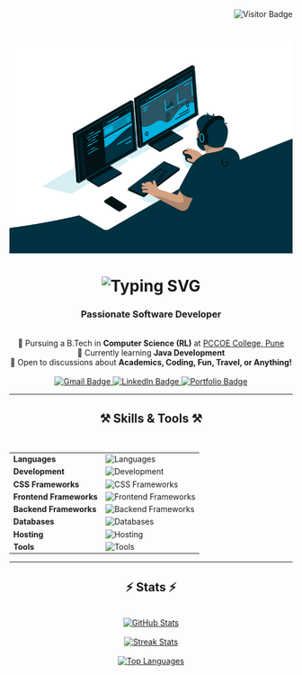 <div align="right">
    <img src="https://visitor-badge.laobi.icu/badge?page_id=/index.html" alt="Visitor Badge" />
</div>

<h1 align="center">
    <img src="SahilD_gif.gif" alt="Sahil writing code" /><br/><br/>
    <img src="https://readme-typing-svg.herokuapp.com?font=Fira+Code&size=30&duration=3000&pause=1500&center=true&vCenter=true&width=800&lines=Hi+There+%F0%9F%99%8B%E2%80%8D%E2%99%82%EF%B8%8F%2C+I+am+Sahil+Dhanwani" alt="Typing SVG" />
</h1>

<h3 align="center">Passionate Software Developer</h3>

<br/>

<div align="center">
    🌱 Pursuing a B.Tech in <strong>Computer Science (RL)</strong> at <a href="http://www.pccoepune.com/" target="_blank">PCCOE College, Pune</a> <br/>
    🌱 Currently learning <strong>Java Development</strong> <br/>
    💬 Open to discussions about <strong>Academics, Coding, Fun, Travel, or Anything!</strong>
</div>

<br/>

<div align="center">
    <a href="mailto:sahildhanwani291203@gmail.com">
        <img src="https://img.shields.io/badge/Gmail-333333?style=for-the-badge&logo=gmail&logoColor=red" alt="Gmail Badge" />
    </a>
    <a href="https://www.linkedin.com/in/sahil-dhanwani-37825822b" target="_blank">
        <img src="https://img.shields.io/badge/LinkedIn-0077B5?style=for-the-badge&logo=linkedin&logoColor=white" alt="LinkedIn Badge" />
    </a>
    <a href="#" target="_blank">
        <img src="https://img.shields.io/badge/Portfolio-FF5722?style=for-the-badge&logo=todoist&logoColor=white" alt="Portfolio Badge" />
    </a>
</div>

<hr/>

<h2 align="center">⚒️ Skills & Tools ⚒️</h2>

<br/>

<table align="center">
    <tr>
        <td><strong>Languages</strong></td>
        <td>
            <img src="https://skillicons.dev/icons?i=c,cpp,java,python,dart,flutter,r" alt="Languages" />
        </td>
    </tr>
    <tr>
        <td><strong>Development</strong></td>
        <td>
            <img src="https://skillicons.dev/icons?i=html,css,scss,javascript" alt="Development" />
        </td>
    </tr>
    <tr>
        <td><strong>CSS Frameworks</strong></td>
        <td>
            <img src="https://skillicons.dev/icons?i=bootstrap,tailwind" alt="CSS Frameworks" />
        </td>
    </tr>
    <tr>
        <td><strong>Frontend Frameworks</strong></td>
        <td>
            <img src="https://skillicons.dev/icons?i=react" alt="Frontend Frameworks" />
        </td>
    </tr>
    <tr>
        <td><strong>Backend Frameworks</strong></td>
        <td>
            <img src="https://skillicons.dev/icons?i=nodejs,express" alt="Backend Frameworks" />
        </td>
    </tr>
    <tr>
        <td><strong>Databases</strong></td>
        <td>
            <img src="https://skillicons.dev/icons?i=mysql,mongodb" alt="Databases" />
        </td>
    </tr>
    <tr>
        <td><strong>Hosting</strong></td>
        <td>
            <img src="https://skillicons.dev/icons?i=firebase,github,aws" alt="Hosting" />
        </td>
    </tr>
    <tr>
        <td><strong>Tools</strong></td>
        <td>
            <img src="https://skillicons.dev/icons?i=git,github,vscode,eclipse,androidstudio,stackoverflow" alt="Tools" />
        </td>
    </tr>
</table>

<hr/>

<h2 align="center">⚡ Stats ⚡</h2>

<br/>

<div align="center">
    <a href="https://github.com/SahilDhanwani">
        <img width="500" src="https://github-readme-stats.anuraghazra1.vercel.app/api?username=SahilDhanwani&show_icons=true&count_private=true&include_all_commits=true&theme=react&border_radius=10" alt="GitHub Stats" />
    </a>
    <br/><br/>
    <a href="https://github.com/SahilDhanwani">
        <img width="500" src="https://github-readme-streak-stats-salesp07.vercel.app/?user=SahilDhanwani&count_private=true&theme=react&border_radius=10" alt="Streak Stats" />
    </a>
    <br/><br/>
    <a href="https://github.com/SahilDhanwani">
        <img width="500" src="https://github-readme-stats-salesp07.vercel.app/api/top-langs/?username=SahilDhanwani&langs_count=8&layout=compact&theme=react&border_radius=10&size_weight=0.5&count_weight=0.5" alt="Top Languages" />
    </a>
</div>
